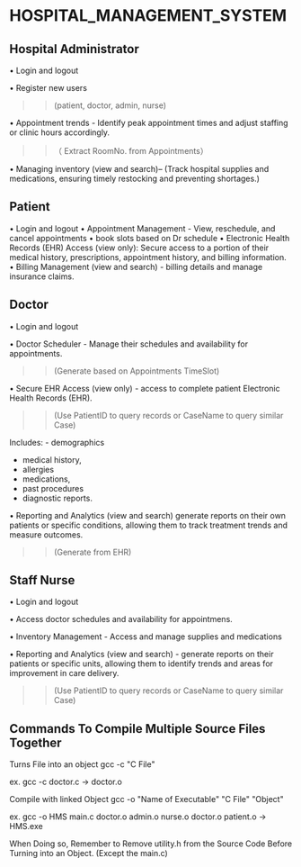 # HOSPITAL_MANAGEMENT_SYSTEM

## Hospital Administrator
•	Login and logout 

•	Register new users 
>> (patient, doctor, admin, nurse) 

•	Appointment trends - Identify peak appointment times and adjust staffing or clinic hours accordingly. 
>>（ Extract RoomNo. from Appointments）

•	Managing inventory (view and search)– (Track hospital supplies and medications, ensuring timely restocking and preventing shortages.) 

## Patient
•	Login and logout 
•	Appointment Management - View, reschedule, and cancel appointments 
•	book slots based on Dr schedule
•	Electronic Health Records (EHR) Access (view only): Secure access to a portion of their medical history, prescriptions, appointment history, and billing information.
•	Billing Management (view and search) - billing details and manage insurance claims.



## Doctor
•	Login and logout 

•	Doctor Scheduler - Manage their schedules and availability for appointments.
>> (Generate based on Appointments TimeSlot)

•	Secure EHR Access (view only) - access to complete patient Electronic Health Records (EHR). 
>>(Use PatientID to query records or CaseName to query similar Case)

Includes: 	- demographics
- medical history,
- allergies
- medications, 
- past procedures
- diagnostic reports. 

•	Reporting and Analytics (view and search) generate reports on their own patients or specific conditions, allowing them to track treatment trends and measure outcomes.
>>(Generate from EHR) 

## Staff Nurse 
•	Login and logout

•	Access doctor schedules and availability for appointmens. 

•	Inventory Management - Access and manage supplies and medications 

•	Reporting and Analytics (view and search) - generate reports on their patients or specific units, allowing them to identify trends and areas for improvement in care delivery. 
>>(Use PatientID to query records or CaseName to query similar Case)

## Commands To Compile Multiple Source Files Together

Turns File into an object
gcc -c "C File"

ex. gcc -c doctor.c -> doctor.o

Compile with linked Object
gcc -o "Name of Executable"  "C File"  "Object"

ex. gcc -o HMS main.c doctor.o admin.o nurse.o doctor.o patient.o -> HMS.exe

When Doing so, Remember to Remove utility.h from the Source Code Before Turning into an Object. (Except the main.c)
